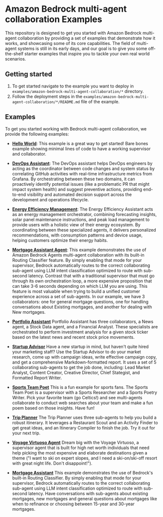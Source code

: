 # Amazon Bedrock multi-agent collaboration Examples

This repository is designed to get you started with Amazon Bedrock multi-agent collaboration by providing a set of examples that demonstrate how it works, and showcasing some of its core capabilities. The field of multi-agent systems is still in its early days, and our goal is to give you some off-the-shelf starter examples that inspire you to tackle your own real world scenarios.

## Getting started

1. To get started navigate to the example you want to deploy in `examples/amazon-bedrock-multi-agent-collaboration/*` directory.
2. Follow the deployment steps in the `examples/amazon-bedrock-multi-agent-collaboration/*/README.md` file of the example.

## Examples

To get you started working with Bedrock multi-agent collaboration, we provide the following examples:

- **[Hello World](/examples/multi-agent-collaboration/00_hello_world_agent/)**: This example is a great way to get started! Bare bones example showing minimal lines of code to have a working supervisor and
collaborator.

- **[DevOps Assistant](/examples/multi-agent-collaboration/devops_agent/)**: The DevOps assistant helps DevOps engineers by acting as the coordinator between code changes and system status by correlating GitHub activities with real-time infrastructure metrics from Grafana. By orchestrating between these two domains, it can proactively identify potential issues (like a problematic PR that might impact system health) and suggest preventive actions, providing end-to-end visibility and automated decision support across the development and operations lifecycle.

- **[Energy Efficiency Management](/examples/multi-agent-collaboration/energy_efficiency_management_agent/)**: The Energy Efficiency Assistant acts as an energy management orchestrator, combining forecasting insights, solar panel maintenance instructions, and peak load management to provide users with a holistic view of their energy ecosystem. By coordinating between these specialized agents, it delivers personalized recommendations, with consumption patterns and device usage, helping customers optimize their energy habits.

- **[Mortgage Assistant Agent](/examples/multi-agent-collaboration/mortgage_assistant/)**: This example demonstrates the use of Amazon Bedrock Agents multi-agent collaboration with its built-in Routing Classifier feature. By simply enabling that mode for your supervisor, Bedrock automatically routes to the correct collaborating sub-agent using LLM intent classification optimized to route with sub-second latency. Contrast that with a traditional supervisor that must go through its own orchestration loop, a more expensive proposition that can take 3-6 seconds depending on which LLM you are using. This feature is most valuable when trying to build a unified customer experience across a set of sub-agents. In our example, we have 3 collaborators: one for general mortgage questions, one for handling conversations about Existing mortgages, and another for dealing with New mortgages.

- **[Portfolio Assistant](/examples/multi-agent-collaboration/portfolio_assistant_agent/)** Portfolio Assistant has three collaborators, a News agent, a Stock Data agent, and a Financial Analyst. These specialists are orchestrated to perform investment analysis for a given stock ticker based on the latest news and recent stock price movements.

- **[Startup Advisor](/examples/multi-agent-collaboration/startup_advisor_agent/)** Have a new startup in mind, but haven't quite hired your marketing staff? Use the Startup Advisor to do your market research, come up with campaign ideas, write effective campaign copy, and get a comprehensive Markdown-formatted report. It uses a set of 5 collaborating sub-agents to get the job done, including: Lead Market Analyst, Content Creator, Creative Director, Chief Stategist, and Formatted Report Writer.

- **[Sports Team Poet](/examples/multi-agent-collaboration/team_poems_agent/)** This is a fun example for sports fans. The Sports Team Poet is a supervisor with a Sports Researcher and a Sports Poetry Writer. Pick your favorite team (go Celtics!) and see multi-agents collaborate to conduct web searches about your team and make a fun poem based on those insights. Have fun!

- **[Trip Planner](/examples/multi-agent-collaboration/trip_planner_agent/)** The Trip Planner uses three sub-agents to help you build a robust itinerary. It leverages a Restaurant Scout and an Activity Finder to get great ideas, and an Itinerary Compiler to finish the job. Try it out for your next trip.

- **[Voyage Virtuoso Agent](/examples/multi-agent-collaboration/voyage_virtuoso_agent/)** Dream big with the Voyage Virtuoso, a supervisor agent that is built for high net worth individuals that need help picking the most expensive and elaborate destinations given a theme ("I want to ski on expert slopes, and I need a ski-on/ski-off resort with great night life. Don't disappoint!").

- **[Mortgage Assistant](/examples/multi-agent-collaboration/mortgage_assistant/)** This example demonstrates the use of Bedrock's built-in Routing Classifier. By simply enabling that mode for your supervisor, Bedrock automatically routes to the correct collaborating sub-agent using LLM intent classification optimized to route with sub-second latency. Have conversations with sub-agents about existing mortgages, new mortgages and
general questions about mortgages like when to refinance or choosing between 15-year and 30-year mortgages.
